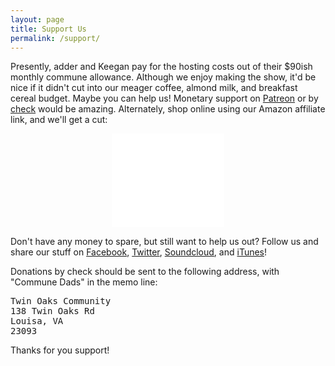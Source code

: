 ```yaml
---
layout: page
title: Support Us
permalink: /support/
---
```


Presently, adder and Keegan pay for the hosting costs out of their $90ish monthly commune allowance. Although we enjoy making the show, it'd be nice if it didn't cut into our meager coffee, almond milk, and breakfast cereal budget.  Maybe you can help us! Monetary support on <a href="http://www.patreon.com/communedads">Patreon</a> or by <a href="#address">check</a> would be amazing. Alternately, shop online using our Amazon affiliate link, and we'll get a cut:

<iframe src="//rcm-na.amazon-adsystem.com/e/cm?o=1&p=9&l=ur1&category=amazonhomepage_2017&f=ifr&linkID=be8e621a04278d5b44c61eaa8430d19d&t=commu05-20&tracking_id=commu05-20" width="180" height="150" scrolling="no" border="0" marginwidth="0" style="border:none; display:block; margin: 0 auto;" frameborder="0"></iframe>

Don't have any money to spare, but still want to help us out? Follow us and share our stuff on <a href="http://www.facebook.com/communedads">Facebook</a>, <a href="http://www.twitter.com/communedads">Twitter</a>, <a href="http://www.soundcloud.com/communedads">Soundcloud</a>, and <a href="https://itunes.apple.com/us/podcast/commune-dads/id1202869667">iTunes</a>!

<a name="address"></a>
Donations by check should be sent to the following address, with "Commune Dads" in the memo line:
 
<pre>
Twin Oaks Community
138 Twin Oaks Rd 
Louisa, VA 
23093
</pre>

Thanks for you support!
